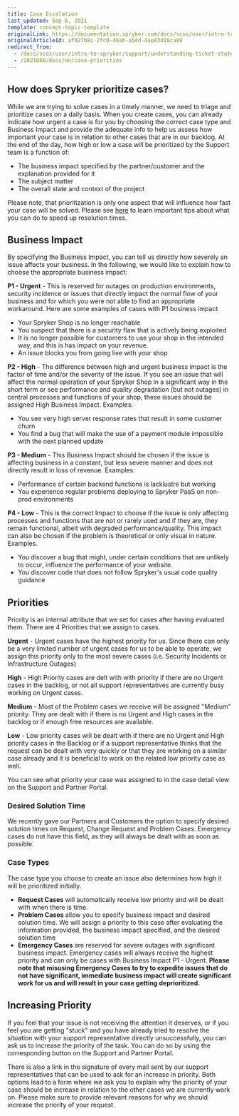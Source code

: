 ```yaml
---
title: Case Escalation
last_updated: Sep 6, 2021
template: concept-topic-template
originalLink: https://documentation.spryker.com/docs/scos/user/intro-to-spryker/support/understanding-ticket-status.html#how-are-bug-tickets-prioritized
originalArticleId: af927b8c-2fc0-46ab-a54d-4ae83d18ca89
redirect_from:
  - /docs/scos/user/intro-to-spryker/support/understanding-ticket-status.html#how-are-bug-tickets-prioritized
  - /2021080/docs/en/case-priorities
---
```


## How does Spryker prioritize cases?
While we are trying to solve cases in a timely manner, we need to triage and prioritize cases on a daily basis. When you create cases, you can already indicate how urgent a case is for you by choosing the correct case type and Business Impact and provide the adequate info to help us assess how important your case is in relation to other cases that are in our backlog. At the end of the day, how high or low a case will be prioritized by the Support team is a function of:
* The business impact specified by the partner/customer and the explanation provided for it
* The subject matter
* The overall state and context of the project

Please note, that prioritization is only one aspect that will influence how fast your case will be solved. Please see [here](/docs/scos/user/intro-to-spryker/support/how-to-get-the-most-out-of-spryker-support.html) to learn important tips about what you can do to speed up resolution times.

## Business Impact
By specifying the Business Impact, you can tell us directly how severely an issue affects your business. In the following, we would like to explain how to choose the appropriate business impact:

**P1 - Urgent** - This is reserved for outages on production environments, security incidence or issues that directly impact the normal flow of your business and for which you were not able to find an appropriate workaround.
Here are some examples of cases with P1 business impact
* Your Spryker Shop is no longer reachable
* You suspect that there is a security flaw that is actively being exploited
* It is no longer possible for customers to use your shop in the intended way, and this is has impact on your revenue.
* An issue blocks you from going live with your shop

**P2 - High** - The difference between high and urgent business impact is the factor of time and/or the severity of the issue. If you see an issue that will affect the normal operation of your Spryker Shop in a significant way in the short term or see performance and quality degradation (but not outages) in central processes and functions of your shop, these issues should be assigned High Business Impact. Examples:
* You see very high server response rates that result in some customer churn
* You find a bug that will make the use of a payment module impossible with the next planned update

**P3 - Medium** - This Business Impact should be chosen if the issue is affecting business in a constant, but less severe manner and does not directly result in loss of revenue. Examples:
* Performance of certain backend functions is lacklustre but working
* You experience regular problems deploying to Spryker PaaS on non-prod environments

**P4 - Low** - This is the correct Impact to choose if the issue is only affecting processes and functions that are not or rarely used and if they are, they remain functional, albeit with degraded performance/quality. This impact can also be chosen if the problem is theoretical or only visual in nature. Examples.
* You discover a bug that might, under certain conditions that are unlikely to occur, influence the performance of your website.
* You discover code that does not follow Spryker's usual code quality guidance

## Priorities
Priority is an internal attribute that we set for cases after having evaluated them. There are 4 Priorities that we assign to cases.

**Urgent** - Urgent cases have the highest priority for us. Since there can only be a very limited number of urgent cases for us to be able to operate, we assign this priority only to the most severe cases (i.e. Security Incidents or Infrastructure Outages)

**High** - High Priority cases are delt with with priority if there are no Urgent cases in the backlog, or not all support representatives are currently busy working on Urgent cases.

**Medium** - Most of the Problem cases we receive will be assigned "Medium" priority. They are dealt with if there is no Urgent and High cases in the backlog or if enough free resources are available.

**Low** - Low priority cases will be dealt with if there are no Urgent and High priority cases in the Backlog or if a support representative thinks that the request can be dealt with very quickly or that they are working on a similar case already and it is beneficial to work on the related low priority case as well.

You can see what priority your case was assigned to in the case detail view on the Support and Partner Portal.

<!--

![image.png](https://cdn.document360.io/9fafa0d5-d76f-40c5-8b02-ab9515d3e879/Images/Documentation/image%28166%29.png)

-->

### Desired Solution Time
We recently gave our Partners and Customers the option to specify desired solution times on Request, Change Request and Problem Cases. Emergency cases do not have this field, as they will always be dealt with as soon as possible.

### Case Types
The case type you choose to create an issue also determines how high it will be prioritized initially.
* **Request Cases** will automatically receive low priority and will be dealt with when there is time.
* **Problem Cases** allow you to specify business impact and desired solution time. We will assign a priority to this case after evaluating the information provided, the business impact specified, and the desired solution time
* **Emergency Cases** are reserved for severe outages with significant business impact. Emergency cases will always receive the highest priority and can only be cases with Business Impact P1 - Urgent.
**Please note that misusing Emergency Cases to try to expedite issues that do not have significant, immediate business impact will create significant work for us and will result in your case getting deprioritized.**

## Increasing Priority
If you feel that your issue is not receiving the attention it deserves, or if you feel you are getting "stuck" and you have already tried to resolve the situation with your support representative directly unsuccessfully, you can ask us to increase the priority of the task. You can do so by using the corresponding button on the Support and Partner Portal.

<!--
![image.png](https://cdn.document360.io/9fafa0d5-d76f-40c5-8b02-ab9515d3e879/Images/Documentation/image%28165%29.png)
-->

There is also a link in the signature of every mail sent by our support representatives that can be used to ask for an increase in priority.
Both options lead to a form where we ask you to explain why the priority of your case should be increase in relation to the other cases we are currently work on. Please make sure to provide relevant reasons for why we should increase the priority of your request.
